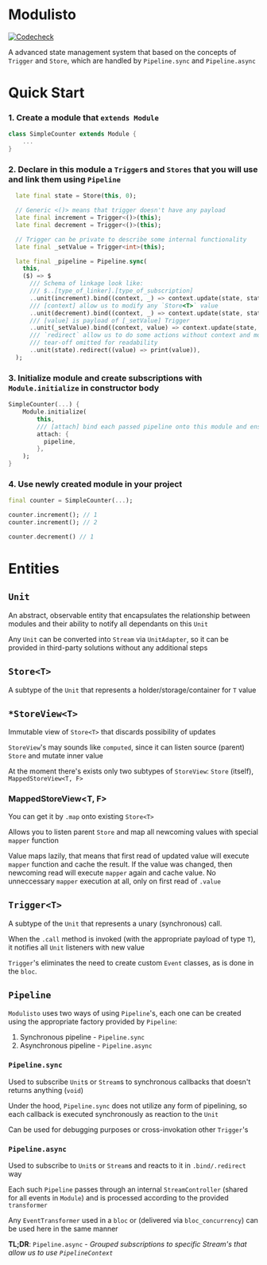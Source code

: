 # Modulisto

[![Codecheck](https://github.com/arxdeus/modulisto/actions/workflows/code_check.yaml/badge.svg?event=push)](https://github.com/arxdeus/modulisto/actions/workflows/code_check.yaml)

A advanced state management system that based on the concepts of `Trigger` and `Store`, which are handled by `Pipeline.sync` and `Pipeline.async`

# Quick Start

### 1. Create a module that `extends Module`
```dart
class SimpleCounter extends Module {
    ...
}
```
### 2. Declare in this module a `Trigger`s and `Stores` that you will use and link them using `Pipeline`
```dart
  late final state = Store(this, 0);

  // Generic <()> means that trigger doesn't have any payload
  late final increment = Trigger<()>(this);
  late final decrement = Trigger<()>(this);

  // Trigger can be private to describe some internal functionality
  late final _setValue = Trigger<int>(this);

  late final _pipeline = Pipeline.sync(
    this,
    ($) => $
      /// Schema of linkage look like:
      /// $..[type_of_linker].[type_of_subscription]
      ..unit(increment).bind((context, _) => context.update(state, state.value + 1))
      /// [context] allow us to modify any `Store<T>` value
      ..unit(decrement).bind((context, _) => context.update(state, state.value - 1))
      /// [value] is payload of [_setValue] Trigger
      ..unit(_setValue).bind((context, value) => context.update(state, value))
      /// `redirect` allow us to do some actions without context and modifications of the `Store<T>`
      /// tear-off omitted for readability
      ..unit(state).redirect((value) => print(value)),
  );
```

### 3. Initialize module and create subscriptions with `Module.initialize` in constructor body
```dart
SimpleCounter(...) {
    Module.initialize(
        this,
        /// [attach] bind each passed pipeline onto this module and ensures that pipeline isn't double linked
        attach: {
          pipeline,
        },
    );
}
```

### 4. Use newly created module in your project
```dart
final counter = SimpleCounter(...);

counter.increment(); // 1
counter.increment(); // 2

counter.decrement() // 1
```

# Entities

## `Unit`

An abstract, observable entity that encapsulates the relationship between modules and their ability to notify all dependants on this `Unit`

Any `Unit` can be converted into `Stream` via `UnitAdapter`, so it can be provided in third-party solutions without any additional steps

## `Store<T>`

A subtype of the `Unit` that represents a holder/storage/container for `T` value

## `*StoreView<T>`

Immutable view of `Store<T>` that discards possibility of updates

`StoreView`'s may sounds like `computed`, since it can listen source (parent) `Store` and mutate inner value

At the moment there's exists only two subtypes of `StoreView`: `Store` (itself), `MappedStoreView<T, F>`


### MappedStoreView<T, F>

You can get it by `.map` onto existing `Store<T>`

Allows you to listen parent `Store` and map all newcoming values with special `mapper` function

Value maps lazily, that means that first read of updated value will execute `mapper` function and cache the result. If the value was changed, then newcoming read will execute `mapper` again and cache value. No unneccessary `mapper` execution at all, only on first read of `.value`

## `Trigger<T>`

A subtype of the `Unit` that represents a unary (synchronous) call.

When the `.call` method is invoked (with the appropriate payload of type `T`), it notifies all `Unit` listeners with new value

`Trigger`'s eliminates the need to create custom `Event` classes, as is done in the `bloc`.


## `Pipeline`

`Modulisto` uses two ways of using `Pipeline`'s, each one can be created using the appropriate factory provided by `Pipeline`:
1. Synchronous pipeline - `Pipeline.sync`
2. Asynchronous pipeline - `Pipeline.async`

### `Pipeline.sync`

Used to subscribe `Unit`s or `Stream`s to synchronous callbacks that doesn't returns anything (`void`)

Under the hood, `Pipeline.sync` does not utilize any form of pipelining, so each callback is executed synchronously as reaction to the `Unit`

Can be used for debugging purposes or cross-invokation other `Trigger`'s

### `Pipeline.async`

Used to subscribe to `Unit`s or `Stream`s and reacts to it in `.bind/.redirect` way

Each such `Pipeline` passes through an internal `StreamController` (shared for all events in `Module`) and is processed according to the provided `transformer`

Any `EventTransformer` used in a `bloc` or (delivered via `bloc_concurrency`) can be used here in the same manner

__TL;DR__: `Pipeline.async` - _Grouped subscriptions to specific Stream's that allow us to use `PipelineContext`_





